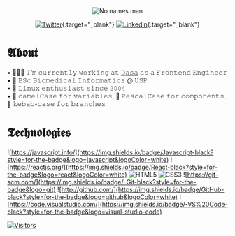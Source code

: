 <section align="center">

<img src="https://media.giphy.com/media/P5wPrhzZDdeJW/giphy.gif" alt="No names man"/>

[![Twitter](https://img.shields.io/badge/Twitter-black?style=for-the-badge&logo=twitter&logoColor=white)](https://www.twitter.com/girordo_){:target="_blank"}
[![Linkedin](https://img.shields.io/badge/Linkedin-black?style=for-the-badge&logo=linkedin&logoColor=white)](https://www.linkedin.com/in/targiroldo/){:target="_blank"}

</section>

# 𝕬𝖇𝖔𝖚𝖙

• 🧑🏻‍💻 𝙸’𝚖 𝚌𝚞𝚛𝚛𝚎𝚗𝚝𝚕𝚢 𝚠𝚘𝚛𝚔𝚒𝚗𝚐 𝚊𝚝 [𝙳𝚊𝚜𝚊](https://dasa.com.br/) 𝚊𝚜 𝚊 𝙵𝚛𝚘𝚗𝚝𝚎𝚗𝚍 𝙴𝚗𝚐𝚒𝚗𝚎𝚎𝚛 <br/>
• 🧬 𝙱𝚂𝚌 𝙱𝚒𝚘𝚖𝚎𝚍𝚒𝚌𝚊𝚕 𝙸𝚗𝚏𝚘𝚛𝚖𝚊𝚝𝚒𝚌𝚜 @ 𝚄𝚂𝙿 <br/>
• 🐧 𝙻𝚒𝚗𝚞𝚡 𝚎𝚗𝚝𝚑𝚞𝚜𝚒𝚊𝚜𝚝 𝚜𝚒𝚗𝚌𝚎 𝟸𝟶𝟶𝟺 <br/>
• 🐫 𝚌𝚊𝚖𝚎𝚕𝙲𝚊𝚜𝚎 𝚏𝚘𝚛 𝚟𝚊𝚛𝚒𝚊𝚋𝚕𝚎𝚜, 🧮 𝙿𝚊𝚜𝚌𝚊𝚕𝙲𝚊𝚜𝚎 𝚏𝚘𝚛 𝚌𝚘𝚖𝚙𝚘𝚗𝚎𝚗𝚝𝚜, 🥙 𝚔𝚎𝚋𝚊𝚋-𝚌𝚊𝚜𝚎 𝚏𝚘𝚛 𝚋𝚛𝚊𝚗𝚌𝚑𝚎𝚜
<br/>

# 𝕿𝖊𝖈𝖍𝖓𝖔𝖑𝖔𝖌𝖎𝖊𝖘

<section>

![https://javascript.info/](https://img.shields.io/badge/Javascript-black?style=for-the-badge&logo=javascript&logoColor=white)
![https://reactjs.org/](https://img.shields.io/badge/React-black?style=for-the-badge&logo=react&logoColor=white)
![HTML5](https://img.shields.io/badge/HTML5-black?style=for-the-badge&logo=html5&logoColor=white)
![CSS3](https://img.shields.io/badge/CSS3-black?style=for-the-badge&logo=css3&logoColor=white)
![https://git-scm.com/](https://img.shields.io/badge/-Git-black?style=for-the-badge&logo=git)
![http://github.com/](https://img.shields.io/badge/GitHub-black?style=for-the-badge&logo=github&logoColor=white)
![https://code.visualstudio.com/](https://img.shields.io/badge/-VS%20Code-black?style=for-the-badge&logo=visual-studio-code)

</section>

<section>

[![Visitors](https://visitor-badge.glitch.me/badge?page_id=github/girordo)](https://github.com/girordo)

</section>
